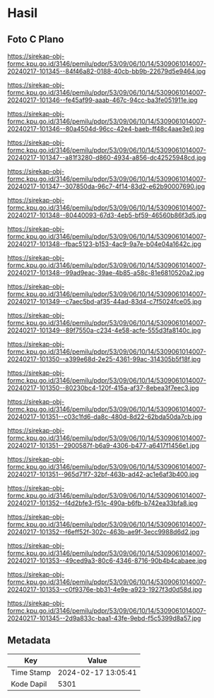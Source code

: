 # Hasil

## Foto C Plano

https://sirekap-obj-formc.kpu.go.id/3146/pemilu/pdpr/53/09/06/10/14/5309061014007-20240217-101345--84f46a82-0188-40cb-bb9b-22679d5e9464.jpg

https://sirekap-obj-formc.kpu.go.id/3146/pemilu/pdpr/53/09/06/10/14/5309061014007-20240217-101346--fe45af99-aaab-467c-94cc-ba3fe051911e.jpg

https://sirekap-obj-formc.kpu.go.id/3146/pemilu/pdpr/53/09/06/10/14/5309061014007-20240217-101346--80a4504d-96cc-42e4-baeb-ff48c4aae3e0.jpg

https://sirekap-obj-formc.kpu.go.id/3146/pemilu/pdpr/53/09/06/10/14/5309061014007-20240217-101347--a81f3280-d860-4934-a856-dc42525948cd.jpg

https://sirekap-obj-formc.kpu.go.id/3146/pemilu/pdpr/53/09/06/10/14/5309061014007-20240217-101347--307850da-96c7-4f14-83d2-e62b90007690.jpg

https://sirekap-obj-formc.kpu.go.id/3146/pemilu/pdpr/53/09/06/10/14/5309061014007-20240217-101348--80440093-67d3-4eb5-bf59-46560b86f3d5.jpg

https://sirekap-obj-formc.kpu.go.id/3146/pemilu/pdpr/53/09/06/10/14/5309061014007-20240217-101348--fbac5123-b153-4ac9-9a7e-b04e04a1642c.jpg

https://sirekap-obj-formc.kpu.go.id/3146/pemilu/pdpr/53/09/06/10/14/5309061014007-20240217-101348--99ad9eac-39ae-4b85-a58c-81e6810520a2.jpg

https://sirekap-obj-formc.kpu.go.id/3146/pemilu/pdpr/53/09/06/10/14/5309061014007-20240217-101349--c7aec5bd-af35-44ad-83d4-c7f5024fce05.jpg

https://sirekap-obj-formc.kpu.go.id/3146/pemilu/pdpr/53/09/06/10/14/5309061014007-20240217-101349--89f7550a-c234-4e58-acfe-555d3fa8140c.jpg

https://sirekap-obj-formc.kpu.go.id/3146/pemilu/pdpr/53/09/06/10/14/5309061014007-20240217-101350--a399e68d-2e25-4361-99ac-314305b5f18f.jpg

https://sirekap-obj-formc.kpu.go.id/3146/pemilu/pdpr/53/09/06/10/14/5309061014007-20240217-101350--80230bc4-120f-415a-af37-8ebea3f7eec3.jpg

https://sirekap-obj-formc.kpu.go.id/3146/pemilu/pdpr/53/09/06/10/14/5309061014007-20240217-101351--c03c1fd6-da8c-480d-8d22-62bda50da7cb.jpg

https://sirekap-obj-formc.kpu.go.id/3146/pemilu/pdpr/53/09/06/10/14/5309061014007-20240217-101351--2900587f-b6a9-4306-b477-a6417f1456e1.jpg

https://sirekap-obj-formc.kpu.go.id/3146/pemilu/pdpr/53/09/06/10/14/5309061014007-20240217-101351--965d71f7-32bf-463b-ad42-ac1e6af3b400.jpg

https://sirekap-obj-formc.kpu.go.id/3146/pemilu/pdpr/53/09/06/10/14/5309061014007-20240217-101352--f4d2bfe3-f51c-490a-b6fb-b742ea33bfa8.jpg

https://sirekap-obj-formc.kpu.go.id/3146/pemilu/pdpr/53/09/06/10/14/5309061014007-20240217-101352--f6eff52f-302c-463b-ae9f-3ecc9988d6d2.jpg

https://sirekap-obj-formc.kpu.go.id/3146/pemilu/pdpr/53/09/06/10/14/5309061014007-20240217-101353--49ced9a3-80c6-4346-8716-90b4b4cabaee.jpg

https://sirekap-obj-formc.kpu.go.id/3146/pemilu/pdpr/53/09/06/10/14/5309061014007-20240217-101353--c0f9376e-bb31-4e9e-a923-1927f3d0d58d.jpg

https://sirekap-obj-formc.kpu.go.id/3146/pemilu/pdpr/53/09/06/10/14/5309061014007-20240217-101345--2d9a833c-baa1-43fe-9ebd-f5c5399d8a57.jpg


## Metadata

| Key        | Value               |
| ---------- | ------------------- |
| Time Stamp | 2024-02-17 13:05:41 |
| Kode Dapil | 5301                |



